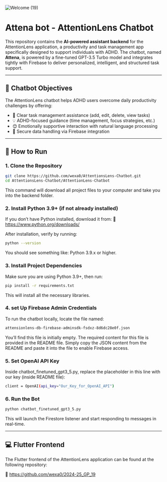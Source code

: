 
![Welcome (19)](https://github.com/user-attachments/assets/caed207e-75da-441d-92a8-dbca934b083a)

 # Attena bot - AttentionLens Chatbot

This repository contains the **AI-powered assistant backend** for the AttentionLens application, a productivity and task management app specifically designed to support individuals with ADHD. The chatbot, named **Attena**, is powered by a fine-tuned GPT-3.5 Turbo model and integrates tightly with Firebase to deliver personalized, intelligent, and structured task support.

---

## 🎯 Chatbot Objectives 

The AttentionLens chatbot helps ADHD users overcome daily productivity challenges by offering:
- 📌 Clear task management assistance (add, edit, delete, view tasks)
- 💡 ADHD-focused guidance (time management, focus strategies, etc.)
- 😊 Emotionally supportive interaction with natural language processing
- 🔐 Secure data handling via Firebase integration

---

## 🚀 How to Run

### 1. Clone the Repository

```bash
git clone https://github.com/wexa0/AttentionsLens-Chatbot.git
cd AttentionsLens-Chatbot/AttentionLens-Chatbot
```
This command will download all project files to your computer and take you into the backend folder. 
### 2. Install Python 3.9+ (if not already installed)
If you don’t have Python installed, download it from:
🔗 https://www.python.org/downloads/

After installation, verify by running:
```bash
python --version
```
You should see something like: Python 3.9.x or higher.

### 3. Install Project Dependencies
Make sure you are using Python 3.9+, then run:

```bash
pip install -r requirements.txt
```
This will install all the necessary libraries.

### 4. set Up Firebase Admin Credentials
To run the chatbot locally, locate the file named:
```bash
attensionlens-db-firebase-adminsdk-fsdxz-8d6dc28e0f.json
```

You’ll find this file is initially empty. The required content for this file is provided in the README file.
Simply copy the JSON content from the README and paste it into the file to enable Firebase access.

### 5. Set OpenAI API Key
Inside chatbot_finetuned_gpt3_5.py, replace the placeholder in this line with our key (inside README file):

```bash
client = OpenAI(api_key="Our_Key_for_OpenAI_API")

```

### 6. Run the Bot
```bash
python chatbot_finetuned_gpt3_5.py
```

This will launch the Firestore listener and start responding to messages in real-time.

---

## 💻 Flutter Frontend
The Flutter frontend of the AttentionLens application can be found at the following repository:

🔗 https://github.com/wexa0/2024-25_GP_19







